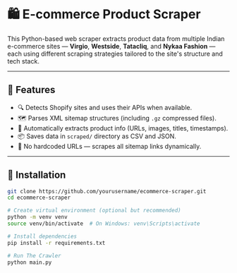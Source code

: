 # 🛍️ E-commerce Product Scraper

This Python-based web scraper extracts product data from multiple Indian e-commerce sites — **Virgio**, **Westside**, **Tatacliq**, and **Nykaa Fashion** — each using different scraping strategies tailored to the site's structure and tech stack.

---

## 🚀 Features

- 🔍 Detects Shopify sites and uses their APIs when available.
- 🗺️ Parses XML sitemap structures (including `.gz` compressed files).
- 🧠 Automatically extracts product info (URLs, images, titles, timestamps).
- 📦 Saves data in `scraped/` directory as CSV and JSON.
- 🔄 No hardcoded URLs — scrapes all sitemap links dynamically.

---

## 🧪 Installation

```bash
git clone https://github.com/yourusername/ecommerce-scraper.git
cd ecommerce-scraper

# Create virtual environment (optional but recommended)
python -m venv venv
source venv/bin/activate  # On Windows: venv\Scripts\activate

# Install dependencies
pip install -r requirements.txt

# Run The Crawler
python main.py


